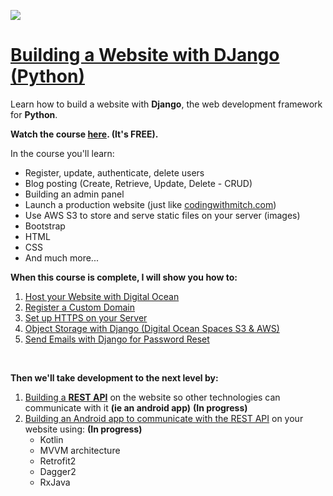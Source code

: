 <a href="https://codingwithmitch.com/courses/building-a-website-django-python/"><img class='header-img' src='https://codingwithmitch.s3.amazonaws.com/static/building-a-website-django-python/images/Python_web_development.png' /></a>
<a href="https://codingwithmitch.com/courses/building-a-website-django-python/"><h1>Building a Website with DJango (Python)</h1></a>

<p>Learn how to build a website with <strong>Django</strong>, the web development framework for <strong>Python</strong>.</p>
<p><strong>Watch the course <a href="https://codingwithmitch.com/courses/building-a-website-django-python/">here</a>. (It's FREE).</strong></p>
<p>In the course you'll learn:</p>
<ul>
<li>Register, update, authenticate, delete users</li>
<li>Blog posting (Create, Retrieve, Update, Delete - CRUD)</li>
<li>Building an admin panel</li>
<li>Launch a production website (just like <a href="codingwithmitch.com" target="_blank">codingwithmitch.com</a>)</li>
<li>Use AWS S3 to store and serve static files on your server (images)</li>
<li>Bootstrap</li>
<li>HTML</li>
<li>CSS</li>
<li>And much more...</li>
</ul>


<p><strong>When this course is complete, I will show you how to:</strong></p>
<ol>
<li><a href="https://codingwithmitch.com/courses/hosting-a-django-website-with-digital-ocean/hosting-django-website-digital-ocean/" target="_blank">Host your Website with Digital Ocean</a></li>
<li><a href="https://codingwithmitch.com/courses/hosting-a-django-website-with-digital-ocean/registering-domain-name-namecheap/" target="_blank">Register a Custom Domain</a></li>
<li><a href="https://codingwithmitch.com/courses/hosting-a-django-website-with-digital-ocean/setup-https-nginx-and-certbot/" target="_blank">Set up HTTPS on your Server</a></li>
<li><a href="https://codingwithmitch.com/courses/hosting-a-django-website-with-digital-ocean/object-storage-django-spaces-s3-and-aws/" target="_blank">Object Storage with Django (Digital Ocean Spaces S3 &amp; AWS)</a></li>
<li><a href="https://codingwithmitch.com/courses/hosting-a-django-website-with-digital-ocean/send-password-reset-emails-production-env/" target="_blank">Send Emails with Django for Password Reset</a></li>
</ol>
<br>
<p><strong>Then we'll take development to the next level by:</strong></p>
<ol>
<li><a href="#" target="_blank">Building a <strong>REST API</strong></a> on the website so other technologies can communicate with it <strong>(ie an android app)</strong> <strong class="text-warning">(In progress)</strong></li>
<li>
  <a href="#" target="_blank">Building an Android app to communicate with the REST API</a> on your website using:  <strong class="text-warning">(In progress)</strong>
  <ul>
    <li>Kotlin</li>
    <li>MVVM architecture</li>
    <li>Retrofit2</li>
    <li>Dagger2</li>
    <li>RxJava</li>
  </ul>
</li>
</ol>

